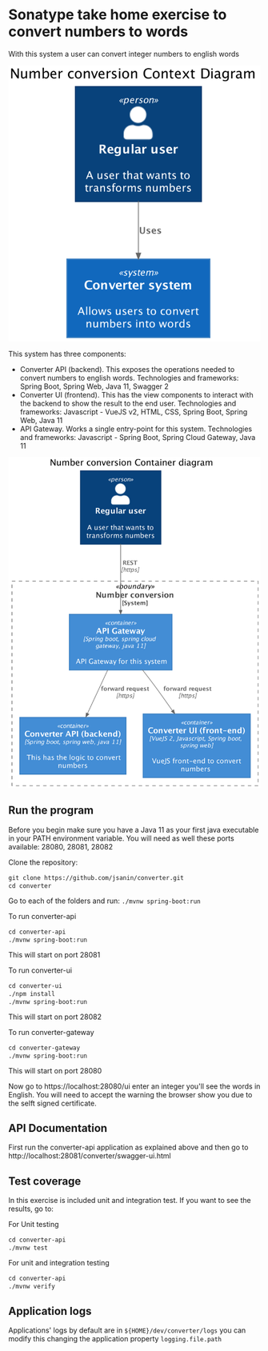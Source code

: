 # Sonatype take home exercise to convert numbers to words

With this system a user can convert integer numbers to english words

![Context diagram](c4model/context.png "Context diagram")

This system has three components:
- Converter API (backend). This exposes the operations needed to convert numbers to english words.
  Technologies and frameworks: Spring Boot, Spring Web, Java 11, Swagger 2
- Converter UI (frontend). This has the view components to interact with the backend to show the result to the end user.
  Technologies and frameworks: Javascript - VueJS v2, HTML, CSS, Spring Boot, Spring Web, Java 11
- API Gateway. Works a single entry-point for this system.
  Technologies and frameworks: Javascript - Spring Boot, Spring Cloud Gateway, Java 11


![Container diagram](c4model/containers.png "Container diagram")

## Run the program
Before you begin make sure you have a Java 11 as your first java executable in 
your PATH environment variable.
You will need as well these ports available: 28080, 28081, 28082

Clone the repository:
```
git clone https://github.com/jsanin/converter.git
cd converter
```

Go to each of the folders and run: `./mvnw spring-boot:run`

To run converter-api
```
cd converter-api
./mvnw spring-boot:run
```
This will start on port 28081

To run converter-ui
```
cd converter-ui
./npm install
./mvnw spring-boot:run
```
This will start on port 28082

To run converter-gateway
```
cd converter-gateway
./mvnw spring-boot:run
```
This will start on port 28080

Now go to https://localhost:28080/ui enter an integer you'll see the words in English.
You will need to accept the warning the browser show you due to the selft signed certificate.

## API Documentation

First run the converter-api application as explained above and then go to 
http://localhost:28081/converter/swagger-ui.html

## Test coverage
In this exercise is included unit and integration test. If you want to see 
the results, go to:

For Unit testing
```
cd converter-api
./mvnw test
```

For unit and integration testing
```
cd converter-api
./mvnw verify
```

## Application logs

Applications' logs by default are in `${HOME}/dev/converter/logs` you can
modify this changing the application property `logging.file.path`
